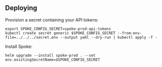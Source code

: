 ## Deploying

Provision a secret containing your API tokens:

```cli
export SPOKE_CONFIG_SECRET=spoke-prod-api-tokens
kubectl create secret generic $SPOKE_CONFIG_SECRET --from-env-file=../../../secret.env --output yaml --dry-run | kubectl apply -f -
```

Install Spoke:
```cli
helm upgrade --install spoke-prod . --set env.existingSecretName=$SPOKE_CONFIG_SECRET
```
